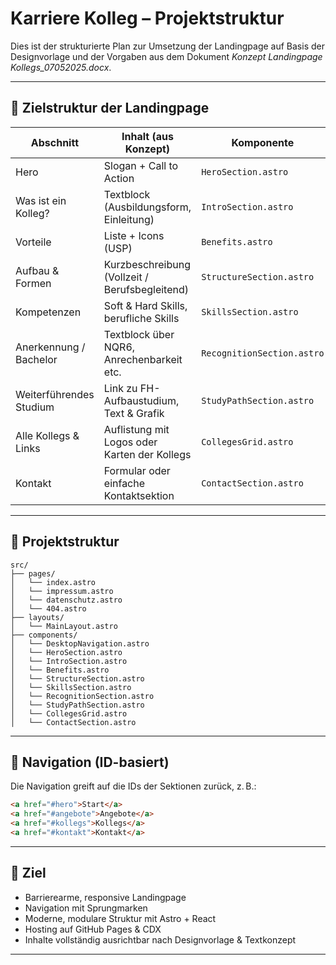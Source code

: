 # Karriere Kolleg – Projektstruktur

Dies ist der strukturierte Plan zur Umsetzung der Landingpage auf Basis der Designvorlage und der Vorgaben aus dem Dokument _Konzept Landingpage Kollegs_07052025.docx_.

---

## 🔁 Zielstruktur der Landingpage

| Abschnitt               | Inhalt (aus Konzept)                           | Komponente                 |
| ----------------------- | ---------------------------------------------- | -------------------------- |
| Hero                    | Slogan + Call to Action                        | `HeroSection.astro`        |
| Was ist ein Kolleg?     | Textblock (Ausbildungsform, Einleitung)        | `IntroSection.astro`       |
| Vorteile                | Liste + Icons (USP)                            | `Benefits.astro`    |
| Aufbau & Formen         | Kurzbeschreibung (Vollzeit / Berufsbegleitend) | `StructureSection.astro`   |
| Kompetenzen             | Soft & Hard Skills, berufliche Skills          | `SkillsSection.astro`      |
| Anerkennung / Bachelor  | Textblock über NQR6, Anrechenbarkeit etc.      | `RecognitionSection.astro` |
| Weiterführendes Studium | Link zu FH-Aufbaustudium, Text & Grafik        | `StudyPathSection.astro`   |
| Alle Kollegs & Links    | Auflistung mit Logos oder Karten der Kollegs   | `CollegesGrid.astro`       |
| Kontakt                 | Formular oder einfache Kontaktsektion          | `ContactSection.astro`     |

---

## 📁 Projektstruktur

```
src/
├── pages/
│   └── index.astro
│   └── impressum.astro
│   └── datenschutz.astro
│   └── 404.astro
├── layouts/
│   └── MainLayout.astro
├── components/
│   └── DesktopNavigation.astro
│   └── HeroSection.astro
│   └── IntroSection.astro
│   └── Benefits.astro
│   └── StructureSection.astro
│   └── SkillsSection.astro
│   └── RecognitionSection.astro
│   └── StudyPathSection.astro
│   └── CollegesGrid.astro
│   └── ContactSection.astro
```

---

## 🧭 Navigation (ID-basiert)

Die Navigation greift auf die IDs der Sektionen zurück, z. B.:

```html
<a href="#hero">Start</a>
<a href="#angebote">Angebote</a>
<a href="#kollegs">Kollegs</a>
<a href="#kontakt">Kontakt</a>
```

---

## 🎯 Ziel

- Barrierearme, responsive Landingpage
- Navigation mit Sprungmarken
- Moderne, modulare Struktur mit Astro + React
- Hosting auf GitHub Pages & CDX
- Inhalte vollständig ausrichtbar nach Designvorlage & Textkonzept

---
